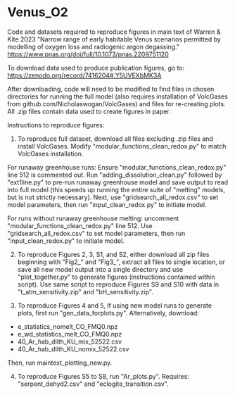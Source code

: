 # Venus_O2

Code and datasets required to reproduce figures in main text of Warren & Kite 2023 "Narrow range of early habitable Venus scenarios permitted by modelling of oxygen loss and radiogenic argon degassing." https://www.pnas.org/doi/full/10.1073/pnas.2209751120

To download data used to produce publication figures, go to: https://zenodo.org/record/7416204#.Y5UVEXbMK3A

After downloading, code will need to be modified to find files in chosen directories for running the full model (also requires installation of VolcGases from github.com/Nicholaswogan/VolcGases) and files for re-creating plots. All .zip files contain data used to create figures in paper. 


Instructions to reproduce figures:

1. To reproduce full dataset, download all files excluding .zip files and install VolcGases. Modify "modular_functions_clean_redox.py" to match VolcGases installation.

  For runaway greenhouse runs: Ensure "modular_functions_clean_redox.py" line 512 is commented out. Run "adding_dissolution_clean.py" followed by "ext1line.py" to pre-run runaway greenhouse model and save output to read into full model (this speeds up running the entire suite of "melting" models, but is not strictly necessary). Next, use "gridsearch_all_redox.csv" to set model parameters, then run "input_clean_redox.py" to initiate model. 

  For runs without runaway greenhouse melting: uncomment "modular_functions_clean_redox.py" line 512. Use "gridsearch_all_redox.csv" to set model parameters, then run "input_clean_redox.py" to initiate model. 

2. To reproduce Figures 2, 3, S1, and S2, either download all zip files beginning with "Fig2_" and "Fig3_", extract all files to single location, or save all new model output into a single directory and use "plot_together.py" to generate figures (instructions contained within script). Use same script to reproduce Figures S9 and S10 with data in "t_atm_sensitivity.zip" and "bH_sensitivity.zip". 

3. To reproduce Figures 4 and 5, If using new model runs to generate plots, first run "gen_data_forplots.py". Alternatively, download:

  - e_statistics_nomelt_CO_FMQ0.npz 
  - e_wd_statistics_melt_CO_FMQ0.npz
  - 40_Ar_hab_dlith_KU_mix_52522.csv
  - 40_Ar_hab_dlith_KU_nomix_52522.csv

  Then, run maintext_plotting_new.py.

4. To reproduce Figures S5 to S8, run "Ar_plots.py". Requires: "serpent_dehyd2.csv" and "eclogite_transition.csv".
